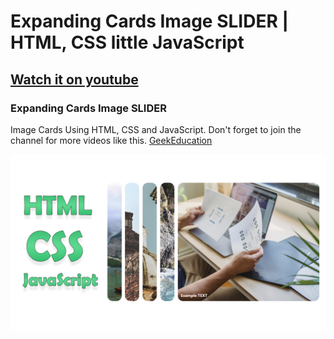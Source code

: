 # Expanding Cards Image SLIDER | HTML, CSS little JavaScript
## [Watch it on youtube](https://youtu.be/8KZzzI5S3po)
### Expanding Cards Image SLIDER
Image Cards Using HTML, CSS and JavaScript.
Don't forget to join the channel for more videos like this. [GeekEducation](https://www.youtube.com/c/GeekEducation)

![nice](/preview.jpg)
